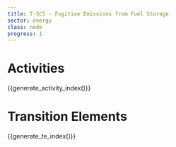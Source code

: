 ```yaml
---
title: T-5C5 - Fugitive Emissions from Fuel Storage
sector: energy
class: node
progress: 1
---
```




# Activities

{{generate_activity_index()}}


# Transition Elements

{{generate_te_index()}}


